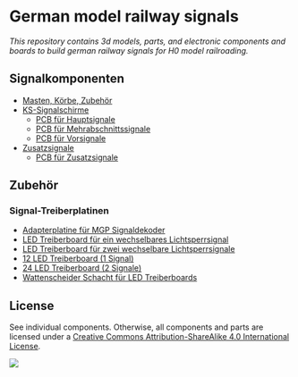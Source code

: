 # German model railway signals

<em lang="en">This repository contains 3d models, parts, and electronic components and boards to build german railway signals for H0 model railroading.</em>

## Signalkomponenten

- [Masten, Körbe, Zubehör](freecad/KS/Masten/README.md)
- [KS-Signalschirme](freecad/KS/Signalschirme/README.md)
  - [PCB für Hauptsignale](kicad/Hauptsignal/README.md)
  - [PCB für Mehrabschnittssignale](kicad/Mehrabschnittssignal/README.md)
  - [PCB für Vorsignale](kicad/Vorsignal/README.md)
- [Zusatzsignale](freecad/KS/Zusatzsignale/README.md)
  - [PCB für Zusatzsignale](kicad/Zusatzsignal/README.md)

## Zubehör

### Signal-Treiberplatinen

- [Adapterplatine für MGP Signaldekoder](kicad/extra/ws2811-adapter/README.md)
- [LED Treiberboard für ein wechselbares Lichtsperrsignal](kicad/extra/ws2811-driver-6ls/README.md)
- [LED Treiberboard für zwei wechselbare Lichtsperrsignale](kicad/extra/ws2811-driver-9ls/README.md)
- [12 LED Treiberboard (1 Signal)](kicad/extra/ws2811-driver-12/README.md)
- [24 LED Treiberboard (2 Signale)](kicad/extra/ws2811-driver-24/README.md)
- [Wattenscheider Schacht für LED Treiberboards](freecad/watti-signal-mount/README.md)

## License

See individual components. Otherwise, all components and parts are licensed under a [Creative Commons Attribution-ShareAlike 4.0 International License](http://creativecommons.org/licenses/by-sa/4.0/).

[![](https://upload.wikimedia.org/wikipedia/commons/e/e5/CC_BY-SA_icon.svg)](http://creativecommons.org/licenses/by-sa/4.0/)
